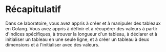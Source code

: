 # Récapitulatif

Dans ce laboratoire, vous avez appris à créer et à manipuler des tableaux en Golang. Vous avez appris à définir et à récupérer des valeurs à partir d'indices spécifiques, à trouver la longueur d'un tableau, à déclarer et à initialiser un tableau en une seule ligne, et à créer un tableau à deux dimensions et à l'initialiser avec des valeurs.
